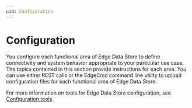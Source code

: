 ```yaml
---
uid: Configuration
---
```


# Configuration

You configure each functional area of Edge Data Store to define connectivity and system behavior appropriate to your particular use case. The topics contained in this section provide instructions for each area. You can use either REST calls or the EdgeCmd command line utility to upload configuration files for each functional area of Edge Data Store. 

For more information on tools for Edge Data Store configuration, see [Configuration tools](xref:managementTools).
